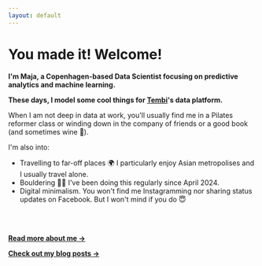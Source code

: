 ```yaml
---
layout: default
---
```


# You made it! Welcome!

**I'm Maja, a Copenhagen-based Data Scientist focusing on predictive analytics and machine learning.**

**These days, I model some cool things for [Tembi](https://tembi.io)'s data platform.**

When I am not deep in data at work, you'll usually find me in a Pilates reformer class or winding down in the company of friends or a good book (and sometimes wine 🍷).

I'm also into:

- Travelling to far-off places 🌍 I particularly enjoy Asian metropolises and I usually travel alone.
- Bouldering 💪🏻 I've been doing this regularly since April 2024.
- Digital minimalism. You won't find me Instagramming nor sharing status updates on Facebook. But I won't mind if you do 😇

<br/><br/>

[**Read more about me →**]({{site.baseurl}}/about)

[**Check out my blog posts →**]({{site.baseurl}}/blog)

